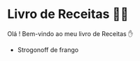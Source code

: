 # Livro de Receitas :man_cook:

Olá ! Bem-vindo ao meu livro de Receitas :hand:

- Strogonoff de frango
